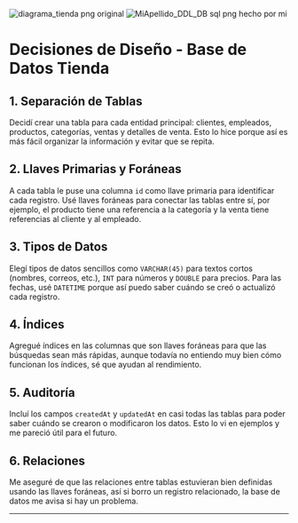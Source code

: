 ![diagrama_tienda](https://github.com/user-attachments/assets/f6350a6a-4718-4662-84da-f3e92b33f374) png original
![MiApellido_DDL_DB sql](https://github.com/user-attachments/assets/f9d43b93-36be-4000-a115-bf7edfc60878) png hecho por mi

# Decisiones de Diseño - Base de Datos Tienda

## 1. Separación de Tablas
Decidí crear una tabla para cada entidad principal: clientes, empleados, productos, categorías, ventas y detalles de venta. Esto lo hice porque así es más fácil organizar la información y evitar que se repita.

## 2. Llaves Primarias y Foráneas
A cada tabla le puse una columna `id` como llave primaria para identificar cada registro. Usé llaves foráneas para conectar las tablas entre sí, por ejemplo, el producto tiene una referencia a la categoría y la venta tiene referencias al cliente y al empleado.

## 3. Tipos de Datos
Elegí tipos de datos sencillos como `VARCHAR(45)` para textos cortos (nombres, correos, etc.), `INT` para números y `DOUBLE` para precios. Para las fechas, usé `DATETIME` porque así puedo saber cuándo se creó o actualizó cada registro.

## 4. Índices
Agregué índices en las columnas que son llaves foráneas para que las búsquedas sean más rápidas, aunque todavía no entiendo muy bien cómo funcionan los índices, sé que ayudan al rendimiento.

## 5. Auditoría
Incluí los campos `createdAt` y `updatedAt` en casi todas las tablas para poder saber cuándo se crearon o modificaron los datos. Esto lo vi en ejemplos y me pareció útil para el futuro.

## 6. Relaciones
Me aseguré de que las relaciones entre tablas estuvieran bien definidas usando las llaves foráneas, así si borro un registro relacionado, la base de datos me avisa si hay un problema.

---

